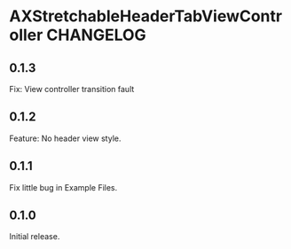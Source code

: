 # AXStretchableHeaderTabViewController CHANGELOG

## 0.1.3

Fix: View controller transition fault

## 0.1.2

Feature: No header view style.

## 0.1.1

Fix little bug in Example Files.

## 0.1.0

Initial release.
